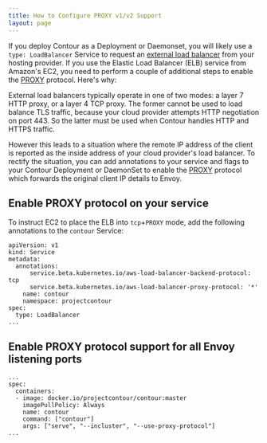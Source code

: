 ```yaml
---
title: How to Configure PROXY v1/v2 Support
layout: page
---
```


If you deploy Contour as a Deployment or Daemonset, you will likely use a `type: LoadBalancer` Service to request an [external load balancer][1] from your hosting provider.
If you use the Elastic Load Balancer (ELB) service from Amazon's EC2, you need to perform a couple of additional steps to enable the [PROXY][0] protocol. Here's why:

External load balancers typically operate in one of two modes: a layer 7 HTTP proxy, or a layer 4 TCP proxy.
The former cannot be used to load balance TLS traffic, because your cloud provider attempts HTTP negotiation on port 443. So the latter must be used when Contour handles HTTP and HTTPS traffic.

However this leads to a situation where the remote IP address of the client is reported as the inside address of your cloud provider's load balancer.
To rectify the situation, you can add annotations to your service and flags to your Contour Deployment or DaemonSet to enable the [PROXY][0] protocol which forwards the original client IP details to Envoy. 

## Enable PROXY protocol on your service

To instruct EC2 to place the ELB into `tcp`+`PROXY` mode, add the following annotations to the `contour` Service:

```
apiVersion: v1
kind: Service
metadata:
  annotations:
      service.beta.kubernetes.io/aws-load-balancer-backend-protocol: tcp
      service.beta.kubernetes.io/aws-load-balancer-proxy-protocol: '*'
    name: contour
    namespace: projectcontour
spec:
  type: LoadBalancer
...
```

## Enable PROXY protocol support for all Envoy listening ports

```
...
spec:
  containers:
  - image: docker.io/projectcontour/contour:master
    imagePullPolicy: Always
    name: contour
    command: ["contour"]
    args: ["serve", "--incluster", "--use-proxy-protocol"]
...
```

[0]: http://www.haproxy.org/download/1.8/doc/proxy-protocol.txt
[1]: https://kubernetes.io/docs/tasks/access-application-cluster/create-external-load-balancer
